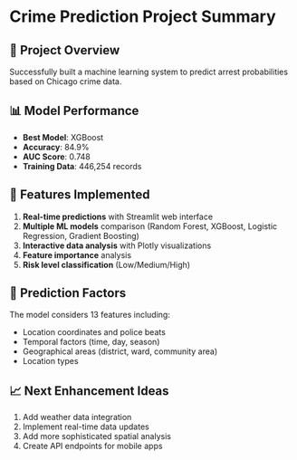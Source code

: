 # Crime Prediction Project Summary

## 🎯 Project Overview
Successfully built a machine learning system to predict arrest probabilities based on Chicago crime data.

## 📊 Model Performance
- **Best Model**: XGBoost
- **Accuracy**: 84.9%
- **AUC Score**: 0.748
- **Training Data**: 446,254 records

## 🚀 Features Implemented
1. **Real-time predictions** with Streamlit web interface
2. **Multiple ML models** comparison (Random Forest, XGBoost, Logistic Regression, Gradient Boosting)
3. **Interactive data analysis** with Plotly visualizations
4. **Feature importance** analysis
5. **Risk level classification** (Low/Medium/High)

## 🔮 Prediction Factors
The model considers 13 features including:
- Location coordinates and police beats
- Temporal factors (time, day, season)
- Geographical areas (district, ward, community area)
- Location types

## 📈 Next Enhancement Ideas
1. Add weather data integration
2. Implement real-time data updates
3. Add more sophisticated spatial analysis
4. Create API endpoints for mobile apps